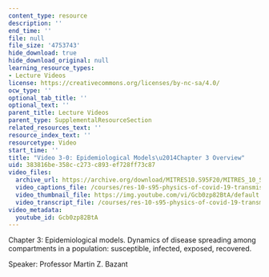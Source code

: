 ```yaml
---
content_type: resource
description: ''
end_time: ''
file: null
file_size: '4753743'
hide_download: true
hide_download_original: null
learning_resource_types:
- Lecture Videos
license: https://creativecommons.org/licenses/by-nc-sa/4.0/
ocw_type: ''
optional_tab_title: ''
optional_text: ''
parent_title: Lecture Videos
parent_type: SupplementalResourceSection
related_resources_text: ''
resource_index_text: ''
resourcetype: Video
start_time: ''
title: "Video 3-0: Epidemiological Models\u2014Chapter 3 Overview"
uid: 383816be-358c-c273-c893-ef728ff73c87
video_files:
  archive_url: https://archive.org/download/MITRES10.S95F20/MITRES_10_S95F20_0300_300k.mp4
  video_captions_file: /courses/res-10-s95-physics-of-covid-19-transmission-fall-2020/051d4a02a8c55980848687ee97b269f6_Gcb0zp82BtA.vtt
  video_thumbnail_file: https://img.youtube.com/vi/Gcb0zp82BtA/default.jpg
  video_transcript_file: /courses/res-10-s95-physics-of-covid-19-transmission-fall-2020/f1978fe5f441277268d84e6f1d66579d_Gcb0zp82BtA.pdf
video_metadata:
  youtube_id: Gcb0zp82BtA
---
```


Chapter 3: Epidemiological models. Dynamics of disease spreading among compartments in a population: susceptible, infected, exposed, recovered.

Speaker: Professor Martin Z. Bazant

